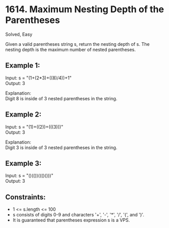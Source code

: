# 1614. Maximum Nesting Depth of the Parentheses
Solved, Easy  

Given a valid parentheses string s, return the nesting depth of s. The nesting depth is the maximum number of nested parentheses.   

Example 1:
---
Input: s = "(1+(2*3)+((8)/4))+1"  
Output: 3  

Explanation:  
Digit 8 is inside of 3 nested parentheses in the string.  

Example 2:
---
Input: s = "(1)+((2))+(((3)))"  
Output: 3  

Explanation:  
Digit 3 is inside of 3 nested parentheses in the string.  

Example 3:
---
Input: s = "()(())((()()))"  
Output: 3  

Constraints:
---
* 1 <= s.length <= 100
* s consists of digits 0-9 and characters '+', '-', '*', '/', '(', and ')'.
* It is guaranteed that parentheses expression s is a VPS.
